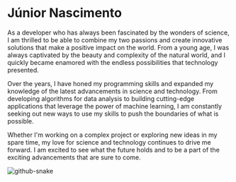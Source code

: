 # Júnior Nascimento

As a developer who has always been fascinated by the wonders of science, I am thrilled to be able to combine my two passions and create innovative solutions that make a positive impact on the world. From a young age, I was always captivated by the beauty and complexity of the natural world, and I quickly became enamored with the endless possibilities that technology presented.

Over the years, I have honed my programming skills and expanded my knowledge of the latest advancements in science and technology. From developing algorithms for data analysis to building cutting-edge applications that leverage the power of machine learning, I am constantly seeking out new ways to use my skills to push the boundaries of what is possible.

Whether I'm working on a complex project or exploring new ideas in my spare time, my love for science and technology continues to drive me forward. I am excited to see what the future holds and to be a part of the exciting advancements that are sure to come.
 
<picture>
  <source media="(prefers-color-scheme: dark)" srcset="github-snake-dark.svg" />
  <source media="(prefers-color-scheme: light)" srcset="github-snake.svg" />
  <img alt="github-snake" src="github-snake.svg" />
</picture>
